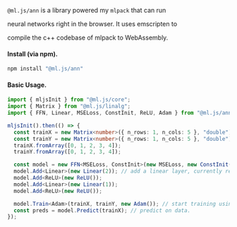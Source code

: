 `@ml.js/ann` is a library powered my `mlpack` that can run

neural networks right in the browser. It uses emscripten to

compile the c++ codebase of mlpack to WebAssembly.

#### Install (via npm).

```bash
npm install "@ml.js/ann"
```

#### Basic Usage.

```typescript
import { mljsInit } from "@ml.js/core";
import { Matrix } from "@ml.js/linalg";
import { FFN, Linear, MSELoss, ConstInit, ReLU, Adam } from "@ml.js/ann";

mljsInit().then(() => {
  const trainX = new Matrix<number>({ n_rows: 1, n_cols: 5 }, "double"); // currently ann only supports double matrices.
  const trainY = new Matrix<number>({ n_rows: 1, n_cols: 5 }, "double");
  trainX.fromArray([0, 1, 2, 3, 4]);
  trainY.fromArray([0, 1, 2, 3, 4]);

  const model = new FFN<MSELoss, ConstInit>(new MSELoss, new ConstInit(2.5)); // create FFN instance.
  model.Add<Linear>(new Linear(2)); // add a linear layer, currently regularization is not supported.
  model.Add<ReLU>(new ReLU());
  model.Add<Linear>(new Linear(1));
  model.Add<ReLU>(new ReLU());

  model.Train<Adam>(trainX, trainY, new Adam()); // start training using default Adam optimizer.
  const preds = model.Predict(trainX); // predict on data.
});
```

